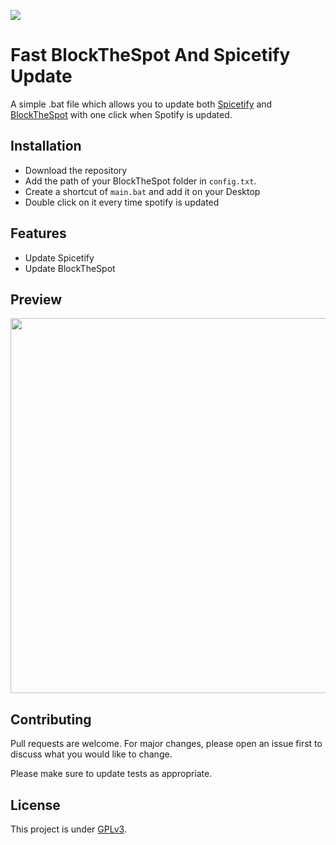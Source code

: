 ![](https://img.shields.io/github/repo-size/Darkempire78/Fast-BlockTheSpot-And-Spicetify-Update)

# Fast BlockTheSpot And Spicetify Update

A simple .bat file which allows you to update both [Spicetify](https://github.com/khanhas/spicetify-cli) and [BlockTheSpot](https://github.com/mrpond/BlockTheSpot) with one click when Spotify is updated.

## Installation

* Download the repository
* Add the path of your BlockTheSpot folder in `config.txt`.
* Create a shortcut of `main.bat` and add it on your Desktop
* Double click on it every time spotify is updated

## Features

* Update Spicetify 
* Update BlockTheSpot

## Preview

<img src="https://github.com/Darkempire78/Music-Discord-Bot/blob/main/preview.png" width="600"/>


## Contributing

Pull requests are welcome. For major changes, please open an issue first to discuss what you would like to change.

Please make sure to update tests as appropriate.


## License

This project is under [GPLv3](https://github.com/Darkempire78/Raid-Protect-Discord-Bot/blob/master/LICENSE).